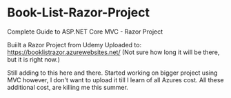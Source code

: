# Book-List-Razor-Project
Complete Guide to ASP.NET Core MVC - Razor Project

Buiilt a Razor Project from Udemy
Uploaded to:
https://booklistrazor.azurewebsites.net/ (Not sure how long it will be there, but it is right now.)

Still adding to this here and there. Started working on bigger project using MVC however, I don't want to upload it till I learn of all Azures cost. All these additional cost,
are killing me this summer. 
